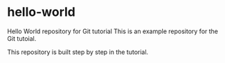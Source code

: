 # hello-world
Hello World repository for Git tutorial
This is an example repository for the Git tutoial.

This repository is built step by step in the tutorial.
